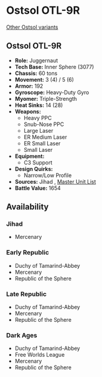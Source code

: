 # Ostsol OTL-9R 

[Other Ostsol variants](../ostsol.md) 

## Ostsol OTL-9R 

- **Role:** Juggernaut 
- **Tech Base:** Inner Sphere (3077) 
- **Chassis:** 60 tons 
- **Movement:** 3 (4) / 5 (6) 
- **Armor:** 192 
- **Gyroscope:** Heavy-Duty Gyro 
- **Myomer:** Triple-Strength 
- **Heat Sinks:** 14 (28) 
- **Weapons:** 
  - Heavy PPC 
  - Snub-Nose PPC 
  - Large Laser 
  - ER Medium Laser 
  - ER Small Laser 
  - Small Laser 
- **Equipment:** 
  - C3 Support 
- **Design Quirks:** 
  - Narrow/Low Profile 
- **Sources:** Jihad , [Master Unit List](http://masterunitlist.info/Unit/Details/2380/ostsol-otl-9r) 
- **Battle Value:** 1654 

## Availability 

### Jihad 

- Mercenary 

### Early Republic 

- Duchy of Tamarind-Abbey 
- Mercenary 
- Republic of the Sphere 

### Late Republic 

- Duchy of Tamarind-Abbey 
- Mercenary 
- Republic of the Sphere 

### Dark Ages 

- Duchy of Tamarind-Abbey 
- Free Worlds League 
- Mercenary 
- Republic of the Sphere 


